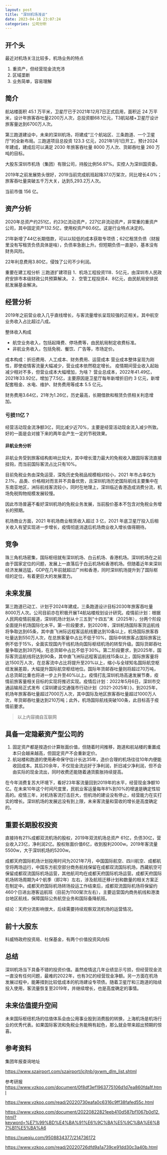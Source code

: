 ```yaml
---
layout: post
title: "深圳机场浅谈"
date: 2023-04-16 23:07:24
categories: 公司分析
---
```


## 开个头
最近对机场关注比较多，机场业务的特点
1. 重资产，但经营现金流充沛
2. 区域垄断
3. 业务简单，容易理解

## 简介
航站楼面积 45.1 万平米，卫星厅已于2021年12月7日正式启用，面积近 24 万平米，设计年旅客吞吐量2200万人次，总投资额68.1亿元，T3航站楼+卫星厅设计旅客量达到6700万人次。

第三跑道建设中，未来的深圳机场，将建成“三个航站区、三条跑道、一个卫星厅”的全新布局。三跑道项目总投资 123.3 亿元，2021年1月1日开工，预计2024年建成，建成后可以满足 2030 年旅客吞吐量 8000 万人次、货邮吞吐量 260 万吨的目标。

大股东深圳市机场（集团）有限公司，持股比例56.97%。实控人为深圳国资委。

2019年之前发展势头很好，2019当前完成航班起降37.0万架次，同比增长4.0%；旅客吞吐量突破五千万大关，达到5,293.2万人次。

当前市值 156 亿。

## 资产分析
2020年总资产约251亿，约23亿流动资产，227亿非流动资产，非常重的重资产公司，其中固定资产132.5亿，使用权资产60.6亿。这是行业特点决定的。

21年新增了44亿长期借款，可以以较低的成本获取专项债；62亿租赁负债（财报里没有写租赁负债具体是啥），负债率急剧上升。但短期负债一直是0，基本没有财务风险。

22年利息费用3.80亿，侵蚀了公司不少利润。

重要在建工程分析
三跑道扩建项目
1．机场工程投资118．5亿元，由深圳市人民政府安排市本级财政公共预算解决。
2．空管工程投资4．8亿元，由民航局安排民航发展基金解决。

## 经营分析
2019年之前营业收入几乎直线增长，与客流量增长呈现较强的正相关。其中航空业务收入占比超过八成。

整体收入构成
- 航空业务收入，包括起降费、停场费等，由民航局制定收费标准。
- 非航业务收入，包括免税、餐饮、广告等，市场定价。

成本构成：折旧费用、人工成本、财务费用、运营成本
营业成本整体呈现为刚性，即使疫情客流量大幅减少，营业成本依然稳定增长。
疫情期间营业收入起始减少相对不多，但营业成本大幅增加，为啥？
营业总成本，2022年41.49亿，2021年33.92亿，增加了7.5亿，主要原因是卫星厅每年新增折旧约 3 亿元，新增配套租金、水电、维护、财务费用等成本 5.5 亿元。

财务费用3.64亿，21年为1.26亿，历史最高，长期借款和租赁负债相关利息增加。

### 亏损11亿？
经营活动现金流净额3亿，同比减少近70%，主要是经营活动现金流入减少所致。好的一面是会对接下来的两年会产生一定的节税效果。

#### 非航业务分析
非航业务受到旅客结构影响比较大，其中增长潜力最大的免税收入跟国际客流直接挂钩，而当前国际客流占比只有10%。

目前免税业务由深免运营，深免历史免税品规模相对较小，2021 年市占率仅为 2.1%，品类、价格相对而言并不具备优势，且深圳机场历史国际航线主要集中在东南亚地区，洲际航线客流较小，同时在地理上，深圳临近香港造成消费分流，机场免税购物规模发展较慢。

因此市场普遍不看好深圳机场的免税业务发展，当前股价基本不包含对免税业务增长的预期。

机场商业方面，2021 年机场商业租赁收入超过 3 亿，2021 年底卫星厅投入后相关收入有望实现进一步增长，疫情彻底消退后机场商业收入增长值得期待。

## 竞争
珠三角机场密集，国际枢纽就有深圳机场、白云机场、香港机场。深圳机场在之前由于国家定位的问题，发展上一直落后于白云机场和香港机场。但随着近年来深圳经济发展迅猛，GDP在几年前就超过广州和香港，同时深圳机场提升到了国际枢纽的定位，有着更巨大的发展潜力。

## 未来发展
第三跑道已动工、计划于2024年建成，三条跑道设计目标2030年旅客吞吐量8000万人次。公司目前亦在积极开展T4航站楼规划设计研究。疫情前计划：根据人民网疫情前报道，深圳机场计划从十三五到“十四五”末（2025年），分两个阶段全面提升机场国际化水平。第一阶段要求，到2020年，深圳机场国际客货运航线将争取达到65条，其中直飞洲际远程客运航线要达到10条以上，机场国际旅客吞吐量达到550万人次，在总旅客量中占比不低于10%，国际中转旅客占国际旅客比例不低于15%，全面实现国内干线机场向国际枢纽机场的转型升级。国际货邮吞吐量争取达到39万吨，在总货邮中占比不低于30%。第二阶段要求，到2025年，国际客货运航线将达到90条，其中直飞洲际远程客运航线15条以上，国际旅客量将达1500万人次，在总客流中占比将提升至20%以上，缩小与全球知名国际航空枢纽发展差距，大幅提升国际航空枢纽地位。国际年货邮吞吐量则将超过70万吨，占总货邮比重也将进一步上升至40%以上。疫情打乱深圳机场高速发展节奏，疫情前旅客量相关目标的实现将推迟实现。疫情后计划：2022年5月6日，深圳市交通运输局正式发布《深圳建设交通强市行动计划（2021-2025年）》，到2025年，机场年旅客吞吐量超过7000万人次，其中国际及地区旅客吞吐量超过1000万人次，年货邮吞吐量达到210万吨；此外，机场国际航线突破100条，此目标高于疫情前要求。
> 以上内容摘自互联网

## 具备一定隐蔽资产型公司的
1. 固定资产都是按造价计算账面价值，但随着时间推移，跑道和航站楼的重置成本只会越来越高，但固定资产不会重新定价。
2. 航站楼和跑道的使用寿命保守估计长达35年，造价合理的机场往往10年内便能收回成本。其后20余年，不仅现金流远好于净利润，折旧减少净利润，但不会由实际的现金流出，同时收费还能随着通货膨胀持续提高。

在今年消费复苏大环境下，看好23年客流量回到2019年的水平，经营现金净额10亿。在未来10年这个时间尺度里，民航业客运量每年8%到10%的增速是确定性较高的。疫情三年，对机场客流打击巨大，但机场的建设没有停止，经营能力在实打实的增长。深圳机场的发展远没有到上限，未来客流量和营收的增长是高度确定的。

## 重要长期股权投资
直接持有21%成都双流机场的股权，2019年双流机场总资产 61亿，负债30亿，营业收入23亿，净利润2亿。股权账面价值6亿，收到股利2000w。2019年客流量5500w，大于深圳机场的5200w。

成都天府国际机场计划投用时间为2021年7月，中国国际航空、四川航空、成都航空将两场运行，中国东方航空部分商务航线保留在成都双流国际机场，西藏航空可保留成都双流国际机场运营，其他航司均在成都天府国际机场运营。成都天府国际机场转场周期为4个航季（即2年）左右，涉及航班迁移计划和数量的相关方案正在制定中。成都天府国际机场转场投运工作结束后，成都双流国际机场将保留约460个日进出港客运航班（目前为1100架次左右），主要运营国内商务航线和港澳台地区航线，保障国际公务航空业务和国际备降航班。

结论：天府分流影响很大，后续需要持续观察双流机场的运营情况。

## 前十大股东
科威特政府投资局、社保基金，有两个价值投资风向标

## 总结
深圳机场当下具备不错的投资价值。虽然疫情这几年业绩显示亏损，但经营现金流一直没有任何问题，最难的2022年，也有3亿的经营现金净额。另一方面在机场发展过程中，能筹措到比较低成本的机场建设专项债。随着卫星厅和三跑道的陆续投入使用，客流量恢复至2019年，并继续增长，也是高度确定的事情。

## 未来估值提升空间
未来国际枢纽机场的估值体系会由公用事业股到消费股的转换，上海机场是机场行业的优秀代表。如果国际客流和免税业务能稍有起色，那么就会带来超出预期的惊喜。

## 参考资料
集团年报查询地址

https://www.szairport.com/szairport/jcjtnb/gywm_dlm_list.shtml

参考研报
https://www.vzkoo.com/document/0f8df3ef1963775106d1d7ea860fda1f.html

https://www.vzkoo.com/read/20220730eafa0c6316c9ff38fafed55c.html

https://www.vzkoo.com/document/20220822821eeb410d587bf1067b0d12.html?keyword=%E7%99%BD%E4%BA%91%E6%9C%BA%E5%9C%BA%E6%B7%B1%E5%BA%A6

https://xueqiu.com/9508834377/214736172

https://www.vzkoo.com/read/20220726dfd9a1a739ce91dd30c3a40b.html